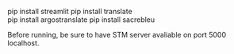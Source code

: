 pip install streamlit
pip install translate  
pip install argostranslate
pip install sacrebleu  

Before running, be sure to have STM server avaliable on port 5000 localhost.

